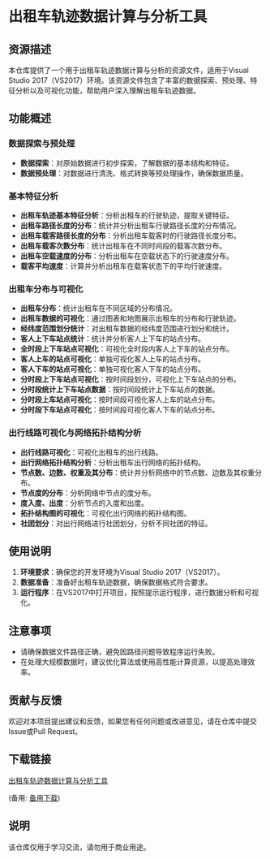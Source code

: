 # 出租车轨迹数据计算与分析工具

## 资源描述

本仓库提供了一个用于出租车轨迹数据计算与分析的资源文件，适用于Visual Studio 2017（VS2017）环境。该资源文件包含了丰富的数据探索、预处理、特征分析以及可视化功能，帮助用户深入理解出租车轨迹数据。

## 功能概述

### 数据探索与预处理
- **数据探索**：对原始数据进行初步探索，了解数据的基本结构和特征。
- **数据预处理**：对数据进行清洗、格式转换等预处理操作，确保数据质量。

### 基本特征分析
- **出租车轨迹基本特征分析**：分析出租车的行驶轨迹，提取关键特征。
- **出租车路径长度的分布**：统计并分析出租车行驶路径长度的分布情况。
- **出租车载客路径长度的分布**：分析出租车载客时的行驶路径长度分布。
- **出租车载客次数分布**：统计出租车在不同时间段的载客次数分布。
- **出租车空载速度的分布**：分析出租车在空载状态下的行驶速度分布。
- **载客平均速度**：计算并分析出租车在载客状态下的平均行驶速度。

### 出租车分布与可视化
- **出租车分布**：统计出租车在不同区域的分布情况。
- **出租车数据的可视化**：通过图表和地图展示出租车的分布和行驶轨迹。
- **经纬度范围划分统计**：对出租车数据的经纬度范围进行划分和统计。
- **客人上下车站点统计**：统计并分析客人上下车的站点分布。
- **全时段上下车站点可视化**：可视化全时段内客人上下车的站点分布。
- **客人上车的站点可视化**：单独可视化客人上车的站点分布。
- **客人下车的站点可视化**：单独可视化客人下车的站点分布。
- **分时段上下车站点可视化**：按时间段划分，可视化上下车站点的分布。
- **分时段统计上下车站点数据**：按时间段统计上下车站点的数据。
- **分时段上车站点可视化**：按时间段可视化客人上车的站点分布。
- **分时段下车站点可视化**：按时间段可视化客人下车的站点分布。

### 出行线路可视化与网络拓扑结构分析
- **出行线路可视化**：可视化出租车的出行线路。
- **出行网络拓扑结构分析**：分析出租车出行网络的拓扑结构。
- **节点数、边数、权重及其分布**：统计并分析网络中的节点数、边数及其权重分布。
- **节点度的分布**：分析网络中节点的度分布。
- **度入度、出度**：分析节点的入度和出度。
- **拓扑结构图的可视化**：可视化出行网络的拓扑结构图。
- **社团划分**：对出行网络进行社团划分，分析不同社团的特征。

## 使用说明

1. **环境要求**：确保您的开发环境为Visual Studio 2017（VS2017）。
2. **数据准备**：准备好出租车轨迹数据，确保数据格式符合要求。
3. **运行程序**：在VS2017中打开项目，按照提示运行程序，进行数据分析和可视化。

## 注意事项

- 请确保数据文件路径正确，避免因路径问题导致程序运行失败。
- 在处理大规模数据时，建议优化算法或使用高性能计算资源，以提高处理效率。

## 贡献与反馈

欢迎对本项目提出建议和反馈，如果您有任何问题或改进意见，请在仓库中提交Issue或Pull Request。

## 下载链接
[出租车轨迹数据计算与分析工具](https://pan.quark.cn/s/bb6c46aa2f9b) 

(备用: [备用下载](https://pan.baidu.com/s/1ZCy6zzRdU53n04e9ivoP9A?pwd=1234))

## 说明

该仓库仅用于学习交流，请勿用于商业用途。
